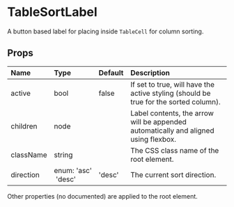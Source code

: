 TableSortLabel
==============

A button based label for placing inside `TableCell` for column sorting.

Props
-----


| Name | Type | Default | Description |
|:-----|:-----|:-----|:-----|
| active | bool | false |  If set to true, will have the active styling (should be true for the sorted column). |
| children | node |  |  Label contents, the arrow will be appended automatically and aligned using flexbox. |
| className | string |  |  The CSS class name of the root element. |
| direction | enum:&nbsp;'asc'<br>&nbsp;'desc'<br> | 'desc' |  The current sort direction. |

Other properties (no documented) are applied to the root element.
